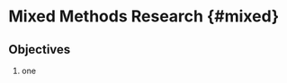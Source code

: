 # Mixed Methods Research {#mixed}

<!-- 
  TODO Status Text Draft: Checked against the LO Version
-->

## Objectives

1. one
